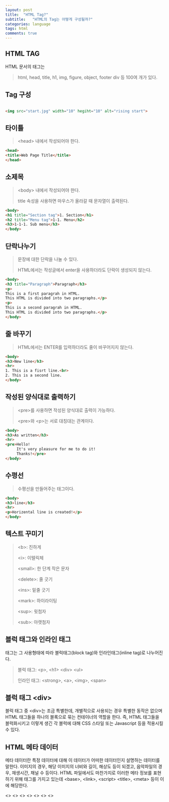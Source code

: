 ```yaml
---
layout: post
title:  "HTML Tag?"
subtitle:   "HTML의 Tag는 어떻게 구성될까?"
categories: language
tags: html
comments: true
---
```


## HTML TAG

HTML 문서의 태그는 

>html, head, title, h1, img, figure, object, footer div 등 100여 개가 있다.

## Tag 구성
```html

<img src="start.jpg" width="10" hegiht="10" alt="rising start">
```

## 타이틀

>&#60;head&#62; 내에서 작성되어야 한다.

```html
<head>
<title>Web Page Title</title>
</head>

```
## 소제목

>&#60;body&#62; 내에서 작성되어야 한다.
>
>title 속성을 사용하면 마우스가 올라갈 때 문자열이 출력된다.
```html
<body>
<h1 title="Section tag">1. Section</h1>
<h2 title="Menu tag">1-1. Menu</h2>
<h3>1-1-1. Sub menu</h3>
</body>
```

## 단락나누기
>문장에 대한 단락을 나눌 수 있다. 
>
>HTML에서는 작성글에서 enter을 사용하더라도 단락이 생성되지 않는다.
```html
<body>
<h3 title="Paragraph">Paragraph</h3>
<p>
This is a first paragrah in HTML.
This HTML is divided into two paragraphs.</p>
<p>
This is a second paragrah in HTML.
This HTML is divided into two paragraphs.</p>
</body>
```

## 줄 바꾸기
>HTML에서는 ENTER를 입력하더라도 줄이 바꾸어지지 않는다.
```html
<body>
<h3>New line</h3>
<hr>
1. This is a fisrt line.<br>
2. This is a second line.
</body>
```

## 작성된 양식대로 출력하기
>&#60;pre&#62;를 사용하면 작성된 양식대로 출력이 가능하다.
>
>&#60;pre&#62;와 &#60;p&#62;는 서로 대칭대는 관계이다.
```html
<body>
<h3>As written</h3>
<hr>
<pre>Hello!
     It's very pleasure for me to do it!
     Thanks!</pre>
</body>
```

## 수평선
>수평선을 만들어주는 태그이다.
```html
<body>
<h3>line</h3>
<hr>
<p>Horizental line is created!</p>
</body>
```

## 텍스트 꾸미기
>&#60;b&#62;: 진하게 
>
>&#60;i&#62;: 이텔릭체
>
>&#60;small&#62;: 한 단계 작은 문자
>
>&#60;delete&#62;: 줄 긋기
>
>&#60;ins&#62;: 밑줄 긋기
>
>&#60;mark&#62;: 하이라이팅
>
>&#60;sup&#62;: 윗첨자
>
>&#60;sub&#62;: 아랫첨자


## 블럭 태그와 인라인 태그
태그는 그 사용형태에 따라 블럭태그(block tag)와 인라인태그(inline tag)로 나누어진다.
>블럭 태그: &#60;p&#62;, &#60;h1&#62; &#60;div&#62; &#60;ul&#62;
>
>인라인 태그: &#60;strong&#62;, &#60;a&#62;, &#60;img&#62;, &#60;span&#62;
>

## 블럭 태그 &#60;div&#62;
블럭 태그 중 &#60;div&#62;는 조금 특별한데, 개별적으로 사용되는 경우 특별한 동작은 없으며
HTML 태그들을 하나의 블록으로 묶는 컨테이너의 역할을 한다. 즉, HTML 태그들을 블럭화시키고 이렇게 생긴 각 블럭에 대해
CSS 스타일 또는 Javascript 등을 적용시킬 수 있다.

## HTML 메타 데이터
메타 데이터란 특정 데이터에 대해 이 데이터가 어떠한 데이터인지 설명하는 데이터를 말한다.
이미지의 경우, 해당 이미지의 너비와 길이, 해상도 등이 되겠고, 음악파일의 경우, 재생시간, 채널 수 등이다.
HTML 파일에서도 마찬가지로 이러한 메타 정보를 표현하기 위해 태그를 가지고 있는데 &#60;base&#62;, &#60;link&#62;, &#60;script&#62;
&#60;title&#62;, &#60;meta&#62; 등이 이에 해당한다.

&#60;&#62;
&#60;&#62;
&#60;&#62;
&#60;&#62;
&#60;&#62;
&#60;&#62;
&#60;&#62;

